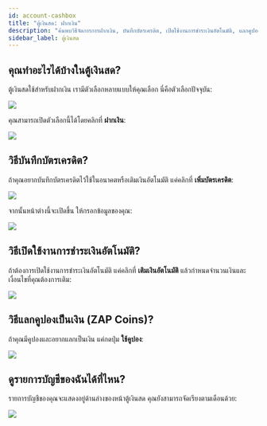 ```yaml
---
id: account-cashbox
title: "ตู้เงินสด: ฝากเงิน"
description: "ค้นพบวิธีจัดการการฝากเงิน, บันทึกบัตรเครดิต, เปิดใช้งานการชำระเงินอัตโนมัติ, แลกคูปอง และติดตามรายการบัญชี → เรียนรู้เพิ่มเติมตอนนี้"
sidebar_label: ตู้เงินสด
---
```


## คุณทำอะไรได้บ้างในตู้เงินสด?

ตู้เงินสดใช้สำหรับฝากเงิน เรามีตัวเลือกหลายแบบให้คุณเลือก นี่คือตัวเลือกปัจจุบัน:

![](https://screensaver01.zap-hosting.com/index.php/s/tEYsKsmkJj4Pw39/preview)

คุณสามารถเปิดตัวเลือกนี้ได้โดยคลิกที่ **ฝากเงิน**:

![](https://screensaver01.zap-hosting.com/index.php/s/D2WZgLy2M5LeMaB/preview)


## วิธีบันทึกบัตรเครดิต?

ถ้าคุณอยากบันทึกบัตรเครดิตไว้ใช้ในอนาคตหรือเติมเงินอัตโนมัติ แค่คลิกที่ **เพิ่มบัตรเครดิต**:

![](https://screensaver01.zap-hosting.com/index.php/s/TH6CBPZJWM3atyY/preview)

จากนั้นหน้าต่างนี้จะเปิดขึ้น ให้กรอกข้อมูลของคุณ:

![](https://screensaver01.zap-hosting.com/index.php/s/mLQGYd69pKaS63y/preview)


## วิธีเปิดใช้งานการชำระเงินอัตโนมัติ?

ถ้าต้องการเปิดใช้งานการชำระเงินอัตโนมัติ แค่คลิกที่ **เติมเงินอัตโนมัติ** แล้วกำหนดจำนวนเงินและเงื่อนไขที่คุณต้องการเติม:

![](https://screensaver01.zap-hosting.com/index.php/s/qFRi5rJypmdMM58/preview)


## วิธีแลกคูปองเป็นเงิน (ZAP Coins)?

ถ้าคุณมีคูปองและอยากแลกเป็นเงิน แค่กดปุ่ม **ใช้คูปอง**:

![](https://screensaver01.zap-hosting.com/index.php/s/emB22L3PzxXwZwN/preview)


## ดูรายการบัญชีของฉันได้ที่ไหน?

รายการบัญชีของคุณจะแสดงอยู่ด้านล่างของหน้าตู้เงินสด คุณยังสามารถจัดเรียงตามเดือนด้วย:

![](https://screensaver01.zap-hosting.com/index.php/s/eQQp8ie3K3SAWkf/preview)